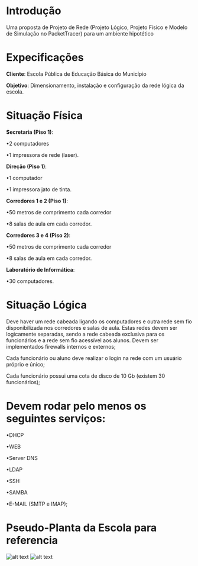 # Introdução
Uma proposta de Projeto de Rede (Projeto Lógico, Projeto Físico e Modelo de Simulação no PacketTracer) para um ambiente hipotético

# Expecificações
<b>Cliente</b>: Escola Pública de Educação Básica do Município

<b>Objetivo</b>: Dimensionamento, instalação e configuração da rede lógica da escola.

# Situação Física

<b>Secretaria (Piso 1)</b>: 

•2 computadores

•1 impressora de rede (laser).


<b>Direção (Piso 1)</b>: 

•1 computador

•1 impressora jato de tinta.
 
 
<b>Corredores 1 e 2 (Piso 1)</b>: 

•50 metros de comprimento cada corredor

•8 salas de aula em cada corredor.


<b>Corredores 3 e 4 (Piso 2)</b>: 

•50 metros de comprimento cada corredor 

•8 salas de aula em cada corredor.


<b>Laboratório de Informática</b>: 

•30 computadores.


# Situação Lógica
Deve haver um rede cabeada ligando os computadores e outra rede sem fio
disponibilizada nos corredores e salas de aula. Estas redes devem ser logicamente
separadas, sendo a rede cabeada exclusiva para os funcionários e a rede sem fio
acessível aos alunos. Devem ser implementados firewalls internos e externos;

Cada funcionário ou aluno deve realizar o login na rede com um usuário próprio e único;

Cada funcionário possui uma cota de disco de 10 Gb (existem 30 funcionários);


# Devem rodar pelo menos os seguintes serviços:

•DHCP

•WEB

•Server DNS

•LDAP

•SSH

•SAMBA

•E-MAIL (SMTP e IMAP);


# Pseudo-Planta da Escola para referencia
![alt text](https://raw.githubusercontent.com/pedro-ca/Projeto-de-Redes-Exemplo/master/Piso%201.png)
![alt text](https://raw.githubusercontent.com/pedro-ca/Projeto-de-Redes-Exemplo/master/Piso%202.png)
